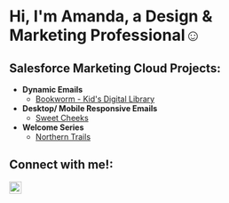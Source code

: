 <h1>Hi, I'm Amanda, a Design & Marketing Professional</a>☺</h1>

<h2> Salesforce Marketing Cloud Projects:</h2>

- <b>Dynamic Emails</b>
  - [Bookworm - Kid's Digital Library](https://github.com/ahelfer/osticket-prereqs)
- <b>Desktop/ Mobile Responsive Emails</b>
  - [Sweet Cheeks](https://github.com/ahelfer/configure-ad)
- <b>Welcome Series</b>
  - [Northern Trails](https://github.com/ahelfer/ticket-lifecycle)
 


<h2>Connect with me!:</h2>

[<img align="left" alt="Amanda | LinkedIn" width="22px" src="https://cdn.jsdelivr.net/npm/simple-icons@v3/icons/linkedin.svg" />][linkedin]

[linkedin]: https://www.linkedin.com/in/amanda-helfer/
